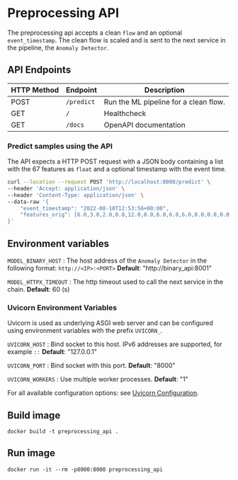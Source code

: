 # Preprocessing API

The preprocessing api accepts a clean `flow` and an optional `event_timestamp`. The clean flow is scaled and is sent to the next service in the pipeline, the `Anomaly Detector`.

## API Endpoints

| HTTP Method | Endpoint   | Description                             |
|-------------|------------|-----------------------------------------|
| POST        | `/predict` | Run the ML pipeline for a clean flow.   |
| GET         |        `/` | Healthcheck                             |
| GET         |    `/docs` | OpenAPI documentation                   |

### Predict samples using the API

The API expects a HTTP POST request with a JSON body containing a list with the 67 features as `float` and a optional timestamp with the event time.

```` bash
curl --location --request POST 'http://localhost:8000/predict' \
--header 'Accept: application/json' \
--header 'Content-Type: application/json' \
--data-raw '{
    "event_timestamp": "2022-08-10T12:53:56+00:00",
    "features_orig": [6.0,3.0,2.0,0.0,12.0,0.0,6.0,6.0,6.0,0.0,0.0,0.0,0.0,0.0,4000000.0,666666.7,3.0,0.0,3.0,3.0,3.0,3.0,0.0,3.0,3.0,0.0,0.0,0.0,0.0,0.0,0.0,40.0,0.0,666666.7,0.0,6.0,6.0,6.0,0.0,0.0,0.0,0.0,0.0,0.0,1.0,0.0,0.0,0.0,9.0,6.0,0.0,2.0,12.0,0.0,0.0,506.0,-1.0,1.0,20.0,0.0,0.0,0.0,0.0,0.0,0.0,0.0,0.0]
}'
````

## Environment variables

`MODEL_BINARY_HOST`
: The host address of the `Anomaly Detector` in the following format: `http://<IP>:<PORT>`
**Default**: "http://binary_api:8001"

`MODEL_HTTPX_TIMEOUT`
: The http timeout used to call the next service in the chain.
**Default**: 60 (s)

### Uvicorn Environment Variables

Uvicorn is used as underlying ASGI web server and can be configured using environment variables with the prefix `UVICORN_`. 

`UVICORN_HOST`
: Bind socket to this host. IPv6 addresses are supported, for example `::`
**Default**: "127.0.0.1"

`UVICORN_PORT`
: Bind socket with this port.
**Default**: "8000"

`UVICORN_WORKERS`
: Use multiple worker processes.
**Default**: "1"

For all available configuration options: see [Uvicorn Configuration](https://www.uvicorn.org/settings/).

## Build image

`docker build -t preprocessing_api .`

## Run image

`docker run -it --rm -p8000:8000 preprocessing_api`
